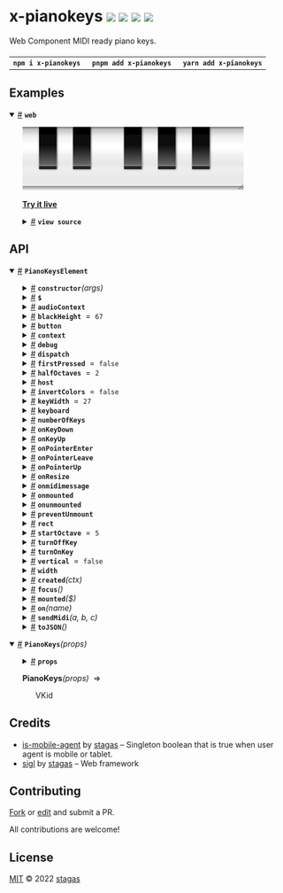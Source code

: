 

<h1>
x-pianokeys <a href="https://npmjs.org/package/x-pianokeys"><img src="https://img.shields.io/badge/npm-v2.1.0-F00.svg?colorA=000"/></a> <a href="src"><img src="https://img.shields.io/badge/loc-617-FFF.svg?colorA=000"/></a> <a href="https://cdn.jsdelivr.net/npm/x-pianokeys@2.1.0/dist/x-pianokeys.min.js"><img src="https://img.shields.io/badge/brotli-22.3K-333.svg?colorA=000"/></a> <a href="LICENSE"><img src="https://img.shields.io/badge/license-MIT-F0B.svg?colorA=000"/></a>
</h1>

<p></p>

Web Component MIDI ready piano keys.

<h4>
<table><tr><td title="Triple click to select and copy paste">
<code>npm i x-pianokeys </code>
</td><td title="Triple click to select and copy paste">
<code>pnpm add x-pianokeys </code>
</td><td title="Triple click to select and copy paste">
<code>yarn add x-pianokeys</code>
</td></tr></table>
</h4>

## Examples

<details id="example$web" title="web" open><summary><span><a href="#example$web">#</a></span>  <code><strong>web</strong></code></summary>  <ul><p></p>  <a href="https://stagas.github.io/x-pianokeys/example/web.html"><img width="400" src="example/web.webp"></img>  <p><strong>Try it live</strong></p></a>    <details id="source$web" title="web source code" ><summary><span><a href="#source$web">#</a></span>  <code><strong>view source</strong></code></summary>  <a href="example/web.ts">example/web.ts</a>  <p>

```ts
import { PianoKeysElement } from 'x-pianokeys'

customElements.define('x-piano', PianoKeysElement)

document.body.innerHTML = /*html*/ `
<style>
html, body {
  width: 100%;
  height: 100%;
}
.piano {
  resize: both;
  overflow: hidden;
}
</style>
<div id="demo" class="piano" style="height:100px;width:350px;">
  <x-piano invertcolors></x-piano>
</div>
`

setTimeout(() => {
  document.querySelector('x-piano')!.turnOnKey(2)
  document.querySelector('x-piano')!.turnOnKey(5)
  document.querySelector('x-piano')!.turnOnKey(3)
}, 1000)
// <div class="piano" style="width:100px;height:350px;">
//   <x-piano vertical onmidimessage="console.log(event)"></x-piano>
// </div>

// for demo: requestAnimationFrame <- for shoty
// const pianos = document.querySelectorAll('x-piano') as NodeListOf<PianoKeysElement>
// let ivl = setInterval(() => {
//   const piano = pianos[Math.random() * pianos.length | 0]
//   const note = Math.random() * 20 | 0
//   piano.turnOnKey?.(note)
//   setTimeout(() => piano.turnOffKey?.(note), Math.random() * 1500)
// }, 50)
// setTimeout(() => {
//   clearInterval(ivl)
// }, 1000)
```

</p>
</details></ul></details>


## API

<p>  <details id="PianoKeysElement$1" title="Class" open><summary><span><a href="#PianoKeysElement$1">#</a></span>  <code><strong>PianoKeysElement</strong></code>    </summary>  <a href=""></a>  <ul>        <p>  <details id="constructor$2" title="Constructor" ><summary><span><a href="#constructor$2">#</a></span>  <code><strong>constructor</strong></code><em>(args)</em>    </summary>  <a href=""></a>  <ul>    <p>  <details id="new PianoKeysElement$3" title="ConstructorSignature" ><summary><span><a href="#new PianoKeysElement$3">#</a></span>  <code><strong>new PianoKeysElement</strong></code><em>()</em>    </summary>    <ul><p><a href="#PianoKeysElement$1">PianoKeysElement</a></p>      <p>  <details id="args$4" title="Parameter" ><summary><span><a href="#args$4">#</a></span>  <code><strong>args</strong></code>    </summary>    <ul><p>any  []</p>        </ul></details></p>  </ul></details></p>    </ul></details><details id="$$72" title="Property" ><summary><span><a href="#$$72">#</a></span>  <code><strong>$</strong></code>    </summary>  <a href=""></a>  <ul><p><span>Context</span>&lt;<a href="#PianoKeysElement$1">PianoKeysElement</a> &amp; <span>JsxContext</span>&lt;<a href="#PianoKeysElement$1">PianoKeysElement</a>&gt; &amp; {<p>    <details id="ctor$76" title="Parameter" ><summary><span><a href="#ctor$76">#</a></span>  <code><strong>ctor</strong></code>    </summary>    <ul><p><a href="#T$38">T</a></p>        </ul></details>  <p><strong></strong>&lt;<span>T</span><span>&nbsp;extends&nbsp;</span>     <span>Class</span>&lt;<a href="#T$38">T</a>&gt;&gt;<em>(ctor)</em>  &nbsp;=&gt;  <ul><span>CleanClass</span>&lt;<a href="#T$38">T</a>&gt;</ul></p>  <details id="ctx$79" title="Parameter" ><summary><span><a href="#ctx$79">#</a></span>  <code><strong>ctx</strong></code>    </summary>    <ul><p><a href="#T$41">T</a></p>        </ul></details>  <p><strong></strong>&lt;<span>T</span>&gt;<em>(ctx)</em>  &nbsp;=&gt;  <ul><span>ElementWrapper</span>&lt;<a href="#T$41">T</a>&gt;</ul></p>  <details id="ctx$82" title="Parameter" ><summary><span><a href="#ctx$82">#</a></span>  <code><strong>ctx</strong></code>    </summary>    <ul><p><a href="#T$44">T</a></p>        </ul></details>  <p><strong></strong>&lt;<span>T</span><span>&nbsp;extends&nbsp;</span>     <span>Reactive</span>&lt;any&gt;&gt;<em>(ctx)</em>  &nbsp;=&gt;  <ul><span>ReactiveWrapper</span>&lt;<a href="#T$44">T</a>&gt;</ul></p></p>} &amp; <span>__module</span> &amp; {<p>  <details id="Boolean$86" title="Property" ><summary><span><a href="#Boolean$86">#</a></span>  <code><strong>Boolean</strong></code>    </summary>  <a href=""></a>  <ul><p>undefined | boolean</p>        </ul></details><details id="Number$85" title="Property" ><summary><span><a href="#Number$85">#</a></span>  <code><strong>Number</strong></code>    </summary>  <a href=""></a>  <ul><p>undefined | number</p>        </ul></details><details id="String$84" title="Property" ><summary><span><a href="#String$84">#</a></span>  <code><strong>String</strong></code>    </summary>  <a href=""></a>  <ul><p>undefined | string</p>        </ul></details></p>}&gt;</p>        </ul></details><details id="audioContext$51" title="Property" ><summary><span><a href="#audioContext$51">#</a></span>  <code><strong>audioContext</strong></code>    </summary>  <a href=""></a>  <ul><p><span>BaseAudioContext</span></p>        </ul></details><details id="blackHeight$5" title="Property" ><summary><span><a href="#blackHeight$5">#</a></span>  <code><strong>blackHeight</strong></code>  <span><span>&nbsp;=&nbsp;</span>  <code>67</code></span>  </summary>  <a href=""></a>  <ul><p>number</p>        </ul></details><details id="button$16" title="Property" ><summary><span><a href="#button$16">#</a></span>  <code><strong>button</strong></code>    </summary>  <a href=""></a>  <ul><p><span>HTMLButtonElement</span></p>        </ul></details><details id="context$87" title="Property" ><summary><span><a href="#context$87">#</a></span>  <code><strong>context</strong></code>    </summary>  <a href=""></a>  <ul><p><span>ContextClass</span>&lt;<a href="#PianoKeysElement$1">PianoKeysElement</a> &amp; <span>JsxContext</span>&lt;<a href="#PianoKeysElement$1">PianoKeysElement</a>&gt; &amp; {<p>    <details id="ctor$91" title="Parameter" ><summary><span><a href="#ctor$91">#</a></span>  <code><strong>ctor</strong></code>    </summary>    <ul><p><a href="#T$38">T</a></p>        </ul></details>  <p><strong></strong>&lt;<span>T</span><span>&nbsp;extends&nbsp;</span>     <span>Class</span>&lt;<a href="#T$38">T</a>&gt;&gt;<em>(ctor)</em>  &nbsp;=&gt;  <ul><span>CleanClass</span>&lt;<a href="#T$38">T</a>&gt;</ul></p>  <details id="ctx$94" title="Parameter" ><summary><span><a href="#ctx$94">#</a></span>  <code><strong>ctx</strong></code>    </summary>    <ul><p><a href="#T$41">T</a></p>        </ul></details>  <p><strong></strong>&lt;<span>T</span>&gt;<em>(ctx)</em>  &nbsp;=&gt;  <ul><span>ElementWrapper</span>&lt;<a href="#T$41">T</a>&gt;</ul></p>  <details id="ctx$97" title="Parameter" ><summary><span><a href="#ctx$97">#</a></span>  <code><strong>ctx</strong></code>    </summary>    <ul><p><a href="#T$44">T</a></p>        </ul></details>  <p><strong></strong>&lt;<span>T</span><span>&nbsp;extends&nbsp;</span>     <span>Reactive</span>&lt;any&gt;&gt;<em>(ctx)</em>  &nbsp;=&gt;  <ul><span>ReactiveWrapper</span>&lt;<a href="#T$44">T</a>&gt;</ul></p></p>} &amp; <span>__module</span> &amp; {<p>  <details id="Boolean$101" title="Property" ><summary><span><a href="#Boolean$101">#</a></span>  <code><strong>Boolean</strong></code>    </summary>  <a href=""></a>  <ul><p>undefined | boolean</p>        </ul></details><details id="Number$100" title="Property" ><summary><span><a href="#Number$100">#</a></span>  <code><strong>Number</strong></code>    </summary>  <a href=""></a>  <ul><p>undefined | number</p>        </ul></details><details id="String$99" title="Property" ><summary><span><a href="#String$99">#</a></span>  <code><strong>String</strong></code>    </summary>  <a href=""></a>  <ul><p>undefined | string</p>        </ul></details></p>}&gt;</p>        </ul></details><details id="debug$119" title="Property" ><summary><span><a href="#debug$119">#</a></span>  <code><strong>debug</strong></code>    </summary>  <a href=""></a>  <ul><p>boolean</p>        </ul></details><details id="dispatch$57" title="Property" ><summary><span><a href="#dispatch$57">#</a></span>  <code><strong>dispatch</strong></code>    </summary>  <a href=""></a>  <ul><p><span>Dispatch</span>&lt;<details id="__type$58" title="Function" ><summary><span><a href="#__type$58">#</a></span>  <em>(name, detail, init)</em>    </summary>    <ul>    <p>    <details id="name$62" title="Parameter" ><summary><span><a href="#name$62">#</a></span>  <code><strong>name</strong></code>    </summary>    <ul><p><span>Event</span> | <span>Narrow</span>&lt;<a href="#K$60">K</a>, string&gt;</p>        </ul></details><details id="detail$63" title="Parameter" ><summary><span><a href="#detail$63">#</a></span>  <code><strong>detail</strong></code>    </summary>    <ul><p><a href="#E$61">E</a></p>        </ul></details><details id="init$64" title="Parameter" ><summary><span><a href="#init$64">#</a></span>  <code><strong>init</strong></code>    </summary>    <ul><p><span>CustomEventInit</span>&lt;any&gt;</p>        </ul></details>  <p><strong></strong>&lt;<span>K</span>, <span>E</span>&gt;<em>(name, detail, init)</em>  &nbsp;=&gt;  <ul>any</ul></p></p>    </ul></details>&gt;</p>        </ul></details><details id="firstPressed$15" title="Property" ><summary><span><a href="#firstPressed$15">#</a></span>  <code><strong>firstPressed</strong></code>  <span><span>&nbsp;=&nbsp;</span>  <code>false</code></span>  </summary>  <a href=""></a>  <ul><p>boolean</p>        </ul></details><details id="halfOctaves$11" title="Property" ><summary><span><a href="#halfOctaves$11">#</a></span>  <code><strong>halfOctaves</strong></code>  <span><span>&nbsp;=&nbsp;</span>  <code>2</code></span>  </summary>  <a href=""></a>  <ul><p>number</p>        </ul></details><details id="host$71" title="Property" ><summary><span><a href="#host$71">#</a></span>  <code><strong>host</strong></code>    </summary>  <a href=""></a>  <ul><p><a href="#PianoKeysElement$1">PianoKeysElement</a></p>        </ul></details><details id="invertColors$9" title="Property" ><summary><span><a href="#invertColors$9">#</a></span>  <code><strong>invertColors</strong></code>  <span><span>&nbsp;=&nbsp;</span>  <code>false</code></span>  </summary>  <a href=""></a>  <ul><p>boolean</p>        </ul></details><details id="keyWidth$6" title="Property" ><summary><span><a href="#keyWidth$6">#</a></span>  <code><strong>keyWidth</strong></code>  <span><span>&nbsp;=&nbsp;</span>  <code>27</code></span>  </summary>  <a href=""></a>  <ul><p>number</p>        </ul></details><details id="keyboard$14" title="Property" ><summary><span><a href="#keyboard$14">#</a></span>  <code><strong>keyboard</strong></code>    </summary>  <a href=""></a>  <ul><p><span>SVGSVGElement</span></p>        </ul></details><details id="numberOfKeys$12" title="Property" ><summary><span><a href="#numberOfKeys$12">#</a></span>  <code><strong>numberOfKeys</strong></code>    </summary>  <a href=""></a>  <ul><p>number</p>        </ul></details><details id="onKeyDown$28" title="Property" ><summary><span><a href="#onKeyDown$28">#</a></span>  <code><strong>onKeyDown</strong></code>    </summary>  <a href=""></a>  <ul><p><span>EventHandler</span>&lt;<span>HTMLButtonElement</span>, <span>KeyboardEvent</span>&gt;</p>        </ul></details><details id="onKeyUp$29" title="Property" ><summary><span><a href="#onKeyUp$29">#</a></span>  <code><strong>onKeyUp</strong></code>    </summary>  <a href=""></a>  <ul><p><span>EventHandler</span>&lt;<span>HTMLButtonElement</span>, <span>KeyboardEvent</span>&gt;</p>        </ul></details><details id="onPointerEnter$25" title="Property" ><summary><span><a href="#onPointerEnter$25">#</a></span>  <code><strong>onPointerEnter</strong></code>    </summary>  <a href=""></a>  <ul><p><span>EventHandler</span>&lt;<span>SVGRectElement</span>, <span>PointerEvent</span>&gt;</p>        </ul></details><details id="onPointerLeave$26" title="Property" ><summary><span><a href="#onPointerLeave$26">#</a></span>  <code><strong>onPointerLeave</strong></code>    </summary>  <a href=""></a>  <ul><p><span>EventHandler</span>&lt;<span>SVGRectElement</span>, <span>PointerEvent</span>&gt;</p>        </ul></details><details id="onPointerUp$27" title="Property" ><summary><span><a href="#onPointerUp$27">#</a></span>  <code><strong>onPointerUp</strong></code>    </summary>  <a href=""></a>  <ul><p><span>EventHandler</span>&lt;<span>SVGSVGElement</span>, <span>PointerEvent</span>&gt;</p>        </ul></details><details id="onResize$30" title="Property" ><summary><span><a href="#onResize$30">#</a></span>  <code><strong>onResize</strong></code>    </summary>  <a href=""></a>  <ul><p><span>ResizeObserverCallback</span></p>        </ul></details><details id="onmidimessage$50" title="Property" ><summary><span><a href="#onmidimessage$50">#</a></span>  <code><strong>onmidimessage</strong></code>    </summary>    <ul><p><span>EventHandler</span>&lt;any, <span>MIDIMessageEvent</span>&gt;</p>        </ul></details><details id="onmounted$69" title="Property" ><summary><span><a href="#onmounted$69">#</a></span>  <code><strong>onmounted</strong></code>    </summary>    <ul><p><span>EventHandler</span>&lt;<a href="#PianoKeysElement$1">PianoKeysElement</a>, <span>CustomEvent</span>&lt;any&gt;&gt;</p>        </ul></details><details id="onunmounted$70" title="Property" ><summary><span><a href="#onunmounted$70">#</a></span>  <code><strong>onunmounted</strong></code>    </summary>    <ul><p><span>EventHandler</span>&lt;<a href="#PianoKeysElement$1">PianoKeysElement</a>, <span>CustomEvent</span>&lt;any&gt;&gt;</p>        </ul></details><details id="preventUnmount$120" title="Property" ><summary><span><a href="#preventUnmount$120">#</a></span>  <code><strong>preventUnmount</strong></code>    </summary>  <a href=""></a>  <ul><p>boolean</p>        </ul></details><details id="rect$10" title="Property" ><summary><span><a href="#rect$10">#</a></span>  <code><strong>rect</strong></code>    </summary>  <a href=""></a>  <ul><p><span>DOMRect</span></p>        </ul></details><details id="startOctave$7" title="Property" ><summary><span><a href="#startOctave$7">#</a></span>  <code><strong>startOctave</strong></code>  <span><span>&nbsp;=&nbsp;</span>  <code>5</code></span>  </summary>  <a href=""></a>  <ul><p>number</p>        </ul></details><details id="turnOffKey$21" title="Property" ><summary><span><a href="#turnOffKey$21">#</a></span>  <code><strong>turnOffKey</strong></code>    </summary>  <a href=""></a>  <ul><p><details id="__type$22" title="Function" ><summary><span><a href="#__type$22">#</a></span>  <em>(note)</em>    </summary>    <ul>    <p>    <details id="note$24" title="Parameter" ><summary><span><a href="#note$24">#</a></span>  <code><strong>note</strong></code>    </summary>    <ul><p>string | number</p>        </ul></details>  <p><strong></strong><em>(note)</em>  &nbsp;=&gt;  <ul>void</ul></p></p>    </ul></details></p>        </ul></details><details id="turnOnKey$17" title="Property" ><summary><span><a href="#turnOnKey$17">#</a></span>  <code><strong>turnOnKey</strong></code>    </summary>  <a href=""></a>  <ul><p><details id="__type$18" title="Function" ><summary><span><a href="#__type$18">#</a></span>  <em>(note)</em>    </summary>    <ul>    <p>    <details id="note$20" title="Parameter" ><summary><span><a href="#note$20">#</a></span>  <code><strong>note</strong></code>    </summary>    <ul><p>string | number</p>        </ul></details>  <p><strong></strong><em>(note)</em>  &nbsp;=&gt;  <ul>void</ul></p></p>    </ul></details></p>        </ul></details><details id="vertical$8" title="Property" ><summary><span><a href="#vertical$8">#</a></span>  <code><strong>vertical</strong></code>  <span><span>&nbsp;=&nbsp;</span>  <code>false</code></span>  </summary>  <a href=""></a>  <ul><p>boolean</p>        </ul></details><details id="width$13" title="Property" ><summary><span><a href="#width$13">#</a></span>  <code><strong>width</strong></code>    </summary>  <a href=""></a>  <ul><p>number</p>        </ul></details><details id="created$102" title="Method" ><summary><span><a href="#created$102">#</a></span>  <code><strong>created</strong></code><em>(ctx)</em>    </summary>  <a href=""></a>  <ul>    <p>    <details id="ctx$104" title="Parameter" ><summary><span><a href="#ctx$104">#</a></span>  <code><strong>ctx</strong></code>    </summary>    <ul><p><span>Context</span>&lt;<a href="#PianoKeysElement$1">PianoKeysElement</a> &amp; <span>JsxContext</span>&lt;<a href="#PianoKeysElement$1">PianoKeysElement</a>&gt; &amp; {<p>    <details id="ctor$108" title="Parameter" ><summary><span><a href="#ctor$108">#</a></span>  <code><strong>ctor</strong></code>    </summary>    <ul><p><a href="#T$38">T</a></p>        </ul></details>  <p><strong></strong>&lt;<span>T</span><span>&nbsp;extends&nbsp;</span>     <span>Class</span>&lt;<a href="#T$38">T</a>&gt;&gt;<em>(ctor)</em>  &nbsp;=&gt;  <ul><span>CleanClass</span>&lt;<a href="#T$38">T</a>&gt;</ul></p>  <details id="ctx$111" title="Parameter" ><summary><span><a href="#ctx$111">#</a></span>  <code><strong>ctx</strong></code>    </summary>    <ul><p><a href="#T$41">T</a></p>        </ul></details>  <p><strong></strong>&lt;<span>T</span>&gt;<em>(ctx)</em>  &nbsp;=&gt;  <ul><span>ElementWrapper</span>&lt;<a href="#T$41">T</a>&gt;</ul></p>  <details id="ctx$114" title="Parameter" ><summary><span><a href="#ctx$114">#</a></span>  <code><strong>ctx</strong></code>    </summary>    <ul><p><a href="#T$44">T</a></p>        </ul></details>  <p><strong></strong>&lt;<span>T</span><span>&nbsp;extends&nbsp;</span>     <span>Reactive</span>&lt;any&gt;&gt;<em>(ctx)</em>  &nbsp;=&gt;  <ul><span>ReactiveWrapper</span>&lt;<a href="#T$44">T</a>&gt;</ul></p></p>} &amp; <span>__module</span> &amp; {<p>  <details id="Boolean$118" title="Property" ><summary><span><a href="#Boolean$118">#</a></span>  <code><strong>Boolean</strong></code>    </summary>  <a href=""></a>  <ul><p>undefined | boolean</p>        </ul></details><details id="Number$117" title="Property" ><summary><span><a href="#Number$117">#</a></span>  <code><strong>Number</strong></code>    </summary>  <a href=""></a>  <ul><p>undefined | number</p>        </ul></details><details id="String$116" title="Property" ><summary><span><a href="#String$116">#</a></span>  <code><strong>String</strong></code>    </summary>  <a href=""></a>  <ul><p>undefined | string</p>        </ul></details></p>}&gt;</p>        </ul></details>  <p><strong>created</strong><em>(ctx)</em>  &nbsp;=&gt;  <ul>void</ul></p></p>    </ul></details><details id="focus$31" title="Method" ><summary><span><a href="#focus$31">#</a></span>  <code><strong>focus</strong></code><em>()</em>    </summary>  <a href=""></a>  <ul>    <p>      <p><strong>focus</strong><em>()</em>  &nbsp;=&gt;  <ul>void</ul></p></p>    </ul></details><details id="mounted$33" title="Method" ><summary><span><a href="#mounted$33">#</a></span>  <code><strong>mounted</strong></code><em>($)</em>    </summary>  <a href=""></a>  <ul>    <p>    <details id="$$35" title="Parameter" ><summary><span><a href="#$$35">#</a></span>  <code><strong>$</strong></code>    </summary>    <ul><p><span>Context</span>&lt;<a href="#PianoKeysElement$1">PianoKeysElement</a> &amp; <span>JsxContext</span>&lt;<a href="#PianoKeysElement$1">PianoKeysElement</a>&gt; &amp; {<p>    <details id="ctor$39" title="Parameter" ><summary><span><a href="#ctor$39">#</a></span>  <code><strong>ctor</strong></code>    </summary>    <ul><p><a href="#T$38">T</a></p>        </ul></details>  <p><strong></strong>&lt;<span>T</span><span>&nbsp;extends&nbsp;</span>     <span>Class</span>&lt;<a href="#T$38">T</a>&gt;&gt;<em>(ctor)</em>  &nbsp;=&gt;  <ul><span>CleanClass</span>&lt;<a href="#T$38">T</a>&gt;</ul></p>  <details id="ctx$42" title="Parameter" ><summary><span><a href="#ctx$42">#</a></span>  <code><strong>ctx</strong></code>    </summary>    <ul><p><a href="#T$41">T</a></p>        </ul></details>  <p><strong></strong>&lt;<span>T</span>&gt;<em>(ctx)</em>  &nbsp;=&gt;  <ul><span>ElementWrapper</span>&lt;<a href="#T$41">T</a>&gt;</ul></p>  <details id="ctx$45" title="Parameter" ><summary><span><a href="#ctx$45">#</a></span>  <code><strong>ctx</strong></code>    </summary>    <ul><p><a href="#T$44">T</a></p>        </ul></details>  <p><strong></strong>&lt;<span>T</span><span>&nbsp;extends&nbsp;</span>     <span>Reactive</span>&lt;any&gt;&gt;<em>(ctx)</em>  &nbsp;=&gt;  <ul><span>ReactiveWrapper</span>&lt;<a href="#T$44">T</a>&gt;</ul></p></p>} &amp; <span>__module</span> &amp; {<p>  <details id="Boolean$49" title="Property" ><summary><span><a href="#Boolean$49">#</a></span>  <code><strong>Boolean</strong></code>    </summary>  <a href=""></a>  <ul><p>undefined | boolean</p>        </ul></details><details id="Number$48" title="Property" ><summary><span><a href="#Number$48">#</a></span>  <code><strong>Number</strong></code>    </summary>  <a href=""></a>  <ul><p>undefined | number</p>        </ul></details><details id="String$47" title="Property" ><summary><span><a href="#String$47">#</a></span>  <code><strong>String</strong></code>    </summary>  <a href=""></a>  <ul><p>undefined | string</p>        </ul></details></p>}&gt;</p>        </ul></details>  <p><strong>mounted</strong><em>($)</em>  &nbsp;=&gt;  <ul>void</ul></p></p>    </ul></details><details id="on$65" title="Method" ><summary><span><a href="#on$65">#</a></span>  <code><strong>on</strong></code><em>(name)</em>    </summary>  <a href=""></a>  <ul>    <p>    <details id="name$68" title="Parameter" ><summary><span><a href="#name$68">#</a></span>  <code><strong>name</strong></code>    </summary>    <ul><p><a href="#K$67">K</a></p>        </ul></details>  <p><strong>on</strong>&lt;<span>K</span>&gt;<em>(name)</em>  &nbsp;=&gt;  <ul><span>On</span>&lt;<span>Fn</span>&lt;[  <span>EventHandler</span>&lt;<a href="#PianoKeysElement$1">PianoKeysElement</a>, <span>LifecycleEvents</span> &amp; object  [<a href="#K$67">K</a>]&gt;  ], <span>Off</span>&gt;&gt;</ul></p></p>    </ul></details><details id="sendMidi$52" title="Method" ><summary><span><a href="#sendMidi$52">#</a></span>  <code><strong>sendMidi</strong></code><em>(a, b, c)</em>    </summary>  <a href=""></a>  <ul>    <p>    <details id="a$54" title="Parameter" ><summary><span><a href="#a$54">#</a></span>  <code><strong>a</strong></code>    </summary>    <ul><p>number</p>        </ul></details><details id="b$55" title="Parameter" ><summary><span><a href="#b$55">#</a></span>  <code><strong>b</strong></code>    </summary>    <ul><p>number</p>        </ul></details><details id="c$56" title="Parameter" ><summary><span><a href="#c$56">#</a></span>  <code><strong>c</strong></code>    </summary>    <ul><p>number</p>        </ul></details>  <p><strong>sendMidi</strong><em>(a, b, c)</em>  &nbsp;=&gt;  <ul>void</ul></p></p>    </ul></details><details id="toJSON$121" title="Method" ><summary><span><a href="#toJSON$121">#</a></span>  <code><strong>toJSON</strong></code><em>()</em>    </summary>  <a href=""></a>  <ul>    <p>      <p><strong>toJSON</strong><em>()</em>  &nbsp;=&gt;  <ul><span>Pick</span>&lt;<a href="#PianoKeysElement$1">PianoKeysElement</a>, keyof     <a href="#PianoKeysElement$1">PianoKeysElement</a>&gt;</ul></p></p>    </ul></details></p></ul></details><details id="PianoKeys$123" title="Function" open><summary><span><a href="#PianoKeys$123">#</a></span>  <code><strong>PianoKeys</strong></code><em>(props)</em>    </summary>  <a href=""></a>  <ul>    <p>    <details id="props$125" title="Parameter" ><summary><span><a href="#props$125">#</a></span>  <code><strong>props</strong></code>    </summary>    <ul><p><span>ComponentProps</span>&lt;<a href="#PianoKeysElement$1">PianoKeysElement</a>, <span>HTMLElement</span>&gt;</p>        </ul></details>  <p><strong>PianoKeys</strong><em>(props)</em>  &nbsp;=&gt;  <ul><span>VKid</span></ul></p></p>    </ul></details></p>

## Credits
- [is-mobile-agent](https://npmjs.org/package/is-mobile-agent) by [stagas](https://github.com/stagas) &ndash; Singleton boolean that is true when user agent is mobile or tablet.
- [sigl](https://npmjs.org/package/sigl) by [stagas](https://github.com/stagas) &ndash; Web framework

## Contributing

[Fork](https://github.com/stagas/x-pianokeys/fork) or [edit](https://github.dev/stagas/x-pianokeys) and submit a PR.

All contributions are welcome!

## License

<a href="LICENSE">MIT</a> &copy; 2022 [stagas](https://github.com/stagas)
